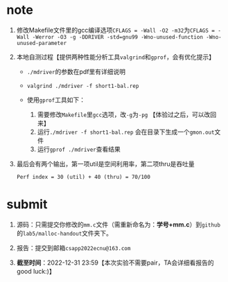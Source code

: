 # note

1. 修改Makefile文件里的gcc编译选项`CFLAGS = -Wall -O2 -m32`为`CFLAGS = -Wall -Werror -O3 -g -DDRIVER -std=gnu99 -Wno-unused-function -Wno-unused-parameter`

2. 本地自测过程【提供两种性能分析工具`valgrind`和`gprof`，会有优化提示】

   - `./mdriver`的参数在pdf里有详细说明

   - `valgrind ./mdriver -f short1-bal.rep `

   - 使用`gprof`工具如下：
     1. 需要修改`Makefile`里`gcc`选项，改`-g`为`-pg` 【体验过之后，可以改回来】
     2. 运行` ./mdriver -f short1-bal.rep `    会在目录下生成一个`gmon.out`文件
     3. 运行`gprof ./mdriver`查看结果

3. 最后会有两个输出，第一项util是空间利用率，第二项thru是吞吐量

   `Perf index = 30 (util) + 40 (thru) = 70/100`

# submit

1. 源码：只需提交你修改的`mm.c`文件（需重新命名为：**学号+mm.c**）到`github`的`lab5/malloc-handout`文件夹下。

2. 报告：提交到邮箱`csapp2022ecnu@163.com`

3. **截至时间**：2022-12-31 23:59【本次实验不需要pair，TA会详细看报告的good luck:)】
